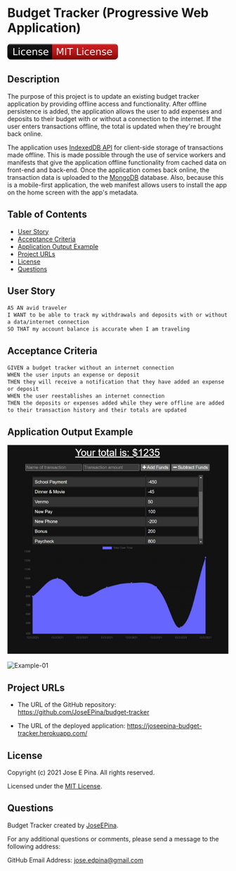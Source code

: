 # Budget Tracker (Progressive Web Application)

![License Badge](./public/images/badge.svg)

## Description

The purpose of this project is to update an existing budget tracker application by providing offline access and functionality. After offline persistence is added, the application allows the user to add expenses and deposits to their budget with or without a connection to the internet. If the user enters transactions offline, the total is updated when they're brought back online.

The application uses [IndexedDB API](https://developer.mozilla.org/en-US/docs/Web/API/IndexedDB_API) for client-side storage of transactions made offline. This is made possible through the use of service workers and manifests that give the application offline functionality from cached data on front-end and back-end. Once the application comes back online, the transaction data is uploaded to the [MongoDB](https://cloud.mongodb.com/) database. Also, because this is a mobile-first application, the web manifest allows users to install the app on the home screen with the app's metadata.

## Table of Contents

-  [User Story](#user-story)
-  [Acceptance Criteria](#acceptance-criteria)
-  [Application Output Example](#application-output-example)
-  [Project URLs](#project-urls)
-  [License](#license)
-  [Questions](#questions)

## User Story

```
AS AN avid traveler
I WANT to be able to track my withdrawals and deposits with or without a data/internet connection
SO THAT my account balance is accurate when I am traveling
```

## Acceptance Criteria

```
GIVEN a budget tracker without an internet connection
WHEN the user inputs an expense or deposit
THEN they will receive a notification that they have added an expense or deposit
WHEN the user reestablishes an internet connection
THEN the deposits or expenses added while they were offline are added to their transaction history and their totals are updated
```

## Application Output Example

![Example-01](./public/images/demo_budget.png)

![Example-01](./public/images/mobile.png.png)

## Project URLs

-  The URL of the GitHub repository:
   https://github.com/JoseEPina/budget-tracker

-  The URL of the deployed application:
   https://joseepina-budget-tracker.herokuapp.com/

## License

Copyright (c) 2021 Jose E Pina. All rights reserved.

Licensed under the [MIT License](https://choosealicense.com/licenses/mit).

## Questions

Budget Tracker created by [JoseEPina](https://github.com/JoseEPina).

For any additional questions or comments, please send a message to the following address:

GitHub Email Address: <jose.edpina@gmail.com>
